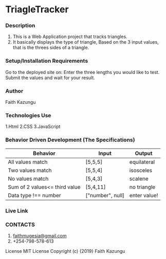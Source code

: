 # TriagleTracker

### Description
1. This is a Web Application project that tracks triangles.
2. It basically displays the type of triangle, Based on the 3 input values, that is the threes sides of a triangle.

### Setup/Installation Requirements
Go to the deployed site on:
Enter the three lengths you would like to test.
Submit the values and wait for your result.

### Author
Faith Kazungu

### Technologies Use
1.Html
2.CSS
3.JavaScript

### Behavior Driven Development (The Specifications)
| Behavior                        |	Input	                        |  Output     
|---------------------------------|-------------------------------|----------  |
|All values match                 |[5,5,5]	                      |equilateral |
|Two values match	                |[5,5,4]                        |isosceles   |
|No values match                  |[5,4,3]                        |scalene     |
|Sum of 2 values<= third value    |[5,4,11]                       |no triangle |
|Data type !== number	            |["number", null]               |enter value!|

### Live Link

### CONTACTS
1. faithmugesia@gmail.com
2. +254-798-578-613

License
MIT License Copyright (c) {2019} Faith Kazungu
